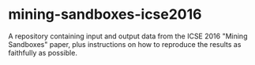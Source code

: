 # mining-sandboxes-icse2016
A repository containing input and output data from the ICSE 2016 "Mining Sandboxes" paper, plus instructions on how to reproduce the results as faithfully as possible.
